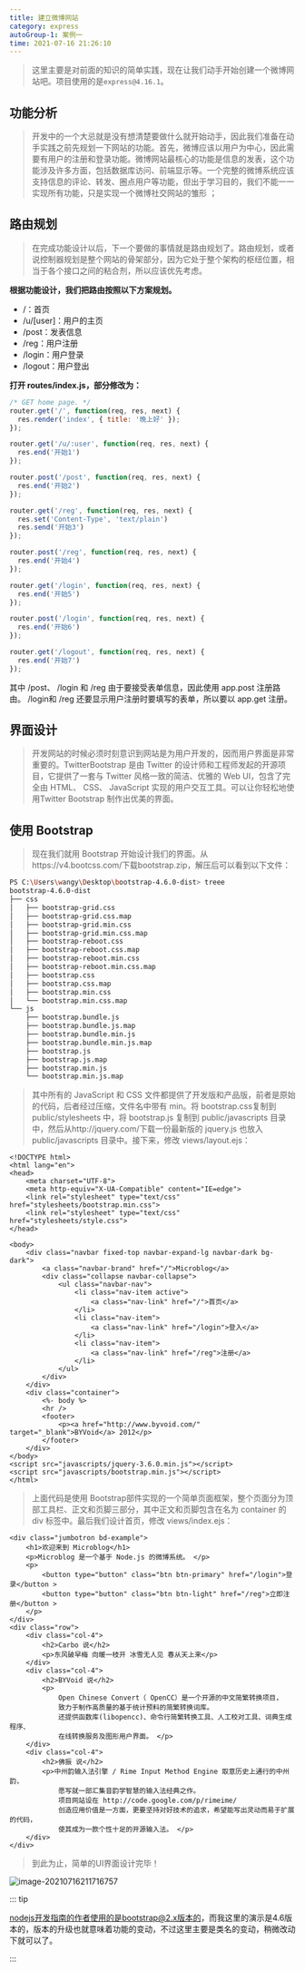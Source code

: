 ```yaml
---
title: 建立微博网站
category: express
autoGroup-1: 案例一
time: 2021-07-16 21:26:10
---
```


> 这里主要是对前面的知识的简单实践，现在让我们动手开始创建一个微博网站吧。项目使用的是`express@4.16.1`。

## 功能分析

> 开发中的一个大忌就是没有想清楚要做什么就开始动手，因此我们准备在动手实践之前先规划一下网站的功能。首先，微博应该以用户为中心，因此需要有用户的注册和登录功能。微博网站最核心的功能是信息的发表，这个功能涉及许多方面，包括数据库访问、前端显示等。一个完整的微博系统应该支持信息的评论、转发、圈点用户等功能，但出于学习目的，我们不能一一实现所有功能，只是实现一个微博社交网站的雏形 ；

## 路由规划

> 在完成功能设计以后，下一个要做的事情就是路由规划了。路由规划，或者说控制器规划是整个网站的骨架部分，因为它处于整个架构的枢纽位置，相当于各个接口之间的粘合剂，所以应该优先考虑。  

**根据功能设计，我们把路由按照以下方案规划。**

- /：首页
- /u/[user]：用户的主页
- /post：发表信息
- /reg：用户注册
- /login：用户登录
- /logout：用户登出

**打开 routes/index.js，部分修改为：**  

```javascript
/* GET home page. */
router.get('/', function(req, res, next) {
  res.render('index', { title: '晚上好' });
});

router.get('/u/:user', function(req, res, next) {
  res.end('开始1')
});

router.post('/post', function(req, res, next) {
  res.end('开始2')
});

router.get('/reg', function(req, res, next) {
  res.set('Content-Type', 'text/plain')
  res.send('开始3')
});

router.post('/reg', function(req, res, next) {
  res.end('开始4')
});

router.get('/login', function(req, res, next) {
  res.end('开始5')
});

router.post('/login', function(req, res, next) {
  res.end('开始6')
});

router.get('/logout', function(req, res, next) {
  res.end('开始7')
});
```

其中 /post、 /login 和 /reg 由于要接受表单信息，因此使用 app.post 注册路由。 /login和 /reg 还要显示用户注册时要填写的表单，所以要以 app.get 注册。 

## 界面设计

> 开发网站的时候必须时刻意识到网站是为用户开发的，因而用户界面是非常重要的。TwitterBootstrap 是由 Twitter 的设计师和工程师发起的开源项目，它提供了一套与 Twitter 风格一致的简洁、优雅的 Web UI，包含了完全由 HTML、 CSS、 JavaScript 实现的用户交互工具。可以让你轻松地使用Twitter Bootstrap 制作出优美的界面。

## 使用 Bootstrap

> 现在我们就用 Bootstrap 开始设计我们的界面。从https://v4.bootcss.com/下载bootstrap.zip，解压后可以看到以下文件：  

```bash
PS C:\Users\wangy\Desktop\bootstrap-4.6.0-dist> treee
bootstrap-4.6.0-dist
├── css
│   ├── bootstrap-grid.css
│   ├── bootstrap-grid.css.map
│   ├── bootstrap-grid.min.css
│   ├── bootstrap-grid.min.css.map
│   ├── bootstrap-reboot.css
│   ├── bootstrap-reboot.css.map
│   ├── bootstrap-reboot.min.css
│   ├── bootstrap-reboot.min.css.map
│   ├── bootstrap.css
│   ├── bootstrap.css.map
│   ├── bootstrap.min.css
│   └── bootstrap.min.css.map
└── js
    ├── bootstrap.bundle.js
    ├── bootstrap.bundle.js.map
    ├── bootstrap.bundle.min.js
    ├── bootstrap.bundle.min.js.map
    ├── bootstrap.js
    ├── bootstrap.js.map
    ├── bootstrap.min.js
    └── bootstrap.min.js.map
```

> 其中所有的 JavaScript 和 CSS 文件都提供了开发版和产品版，前者是原始的代码，后者经过压缩，文件名中带有 min。将 bootstrap.css复制到 public/stylesheets 中，将 bootstrap.js 复制到 public/javascripts 目录中，然后从http://jquery.com/下载一份最新版的 jquery.js 也放入 public/javascripts 目录中。接下来，修改 views/layout.ejs：  

```ejs
<!DOCTYPE html>
<html lang="en">
<head>
    <meta charset="UTF-8">
    <meta http-equiv="X-UA-Compatible" content="IE=edge">
    <link rel="stylesheet" type="text/css" href="stylesheets/bootstrap.min.css">
    <link rel="stylesheet" type="text/css" href="stylesheets/style.css">
</head>

<body>
    <div class="navbar fixed-top navbar-expand-lg navbar-dark bg-dark">
        <a class="navbar-brand" href="/">Microblog</a>
        <div class="collapse navbar-collapse">
            <ul class="navbar-nav">
                <li class="nav-item active">
                    <a class="nav-link" href="/">首页</a>
                </li>
                <li class="nav-item">
                    <a class="nav-link" href="/login">登入</a>
                </li>
                <li class="nav-item">
                    <a class="nav-link" href="/reg">注册</a>
                </li>
            </ul>
        </div>
    </div>
    <div class="container">
        <%- body %>
        <hr />
        <footer>
            <p><a href="http://www.byvoid.com/" target="_blank">BYVoid</a> 2012</p>
        </footer>
    </div>
</body>
<script src="javascripts/jquery-3.6.0.min.js"></script>
<script src="javascripts/bootstrap.min.js"></script>
</html>
```

> 上面代码是使用 Bootstrap部件实现的一个简单页面框架，整个页面分为顶部工具栏、正文和页脚三部分，其中正文和页脚包含在名为 container 的 div 标签中。最后我们设计首页，修改 views/index.ejs：  

```ejs
<div class="jumbotron bd-example">
    <h1>欢迎来到 Microblog</h1>
    <p>Microblog 是一个基于 Node.js 的微博系统。 </p>
    <p>
        <button type="button" class="btn btn-primary" href="/login">登录</button >
        <button type="button" class="btn btn-light" href="/reg">立即注册</button >
    </p>
</div>
<div class="row">
    <div class="col-4">
        <h2>Carbo 说</h2>
        <p>东风破早梅 向暖一枝开 冰雪无人见 春从天上来</p>
    </div>
    <div class="col-4">
        <h2>BYVoid 说</h2>
        <p>
            Open Chinese Convert（ OpenCC）是一个开源的中文简繁转换项目，
            致力于制作高质量的基于统计预料的简繁转换词库。
            还提供函数库(libopencc)、命令行简繁转换工具、人工校对工具、词典生成程序、
            在线转换服务及图形用户界面。 </p>
    </div>
    <div class="col-4">
        <h2>佛振 说</h2>
        <p>中州韵输入法引擎 / Rime Input Method Engine 取意历史上通行的中州韵，
            愿写就一部汇集音韵学智慧的输入法经典之作。
            项目网站设在 http://code.google.com/p/rimeime/
            创造应用价值是一方面，更要坚持对好技术的追求，希望能写出灵动而易于扩展的代码，
            使其成为一款个性十足的开源输入法。 </p>
    </div>
</div>
```

> 到此为止，简单的UI界面设计完毕！

![image-20210716211716757](assets/image-20210716211716757.png)

::: tip

nodejs开发指南的作者使用的是bootstrap@2.x版本的，而我这里的演示是4.6版本的，版本的升级也就意味着功能的变动，不过这里主要是类名的变动，稍微改动下就可以了。

:::

